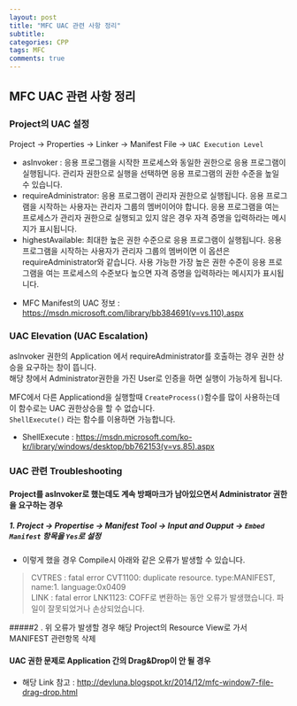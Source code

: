 ```yaml
---
layout: post
title: "MFC UAC 관련 사항 정리"
subtitle:  
categories: CPP
tags: MFC
comments: true
---
```


## MFC UAC 관련 사항 정리

### Project의 UAC 설정

Project -> Properties -> Linker -> Manifest File -> `UAC Execution Level`

- asInvoker : 응용 프로그램을 시작한 프로세스와 동일한 권한으로 응용 프로그램이 실행됩니다. 관리자 권한으로 실행을 선택하면 응용 프로그램의 권한 수준을 높일 수 있습니다.
- requireAdministrator: 응용 프로그램이 관리자 권한으로 실행됩니다. 응용 프로그램을 시작하는 사용자는 관리자 그룹의 멤버이어야 합니다. 응용 프로그램을 여는 프로세스가 관리자 권한으로 실행되고 있지 않은 경우 자격 증명을 입력하라는 메시지가 표시됩니다.
- highestAvailable: 최대한 높은 권한 수준으로 응용 프로그램이 실행됩니다. 응용 프로그램을 시작하는 사용자가 관리자 그룹의 멤버이면 이 옵션은 requireAdministrator와 같습니다. 사용 가능한 가장 높은 권한 수준이 응용 프로그램을 여는 프로세스의 수준보다 높으면 자격 증명을 입력하라는 메시지가 표시됩니다.
 
* MFC Manifest의 UAC 정보 : <https://msdn.microsoft.com/library/bb384691(v=vs.110).aspx>

### UAC Elevation (UAC Escalation)

asInvoker 권한의 Application 에서 requireAdministrator를 호출하는 경우 권한 상승을 요구하는 창이 뜹니다.  
해당 창에서 Administrator권한을 가진 User로 인증을 하면 실행이 가능하게 됩니다.

MFC에서 다른 Applicationd을 실행할때 `CreateProcess()`함수를 많이 사용하는데 이 함수로는 UAC 권한상승을 할 수 없습니다.  
`ShellExecute()` 라는 함수를 이용하면 가능합니다.

* ShellExecute : <https://msdn.microsoft.com/ko-kr/library/windows/desktop/bb762153(v=vs.85).aspx>

### UAC 관련 Troubleshooting

#### Project를 asInvoker로 했는데도 계속 방패마크가 남아있으면서 Administrator 권한을 요구하는 경우

##### 1. Project -> Propertise -> Manifest Tool -> Input and Oupput -> `Embed Manifest` 항목을 `Yes`로 설정
  - 이렇게 했을 경우 Compile시 아래와 같은 오류가 발생할 수 있습니다.

>CVTRES : fatal error CVT1100: duplicate resource.  type:MANIFEST, name:1. language:0x0409  
LINK : fatal error LNK1123: COFF로 변환하는 동안 오류가 발생했습니다. 파일이 잘못되었거나 손상되었습니다.  

#####2 . 위 오류가 발생할 경우 해당 Project의 Resource View로 가서 MANIFEST 관련항목 삭제

#### UAC 권한 문제로 Application 간의 Drag&Drop이 안 될 경우

* 해당 Link 참고 : <http://devluna.blogspot.kr/2014/12/mfc-window7-file-drag-drop.html>

